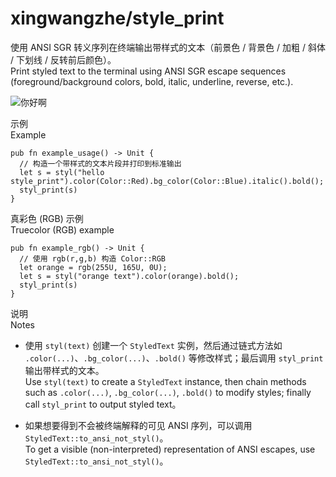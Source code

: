 # xingwangzhe/style_print

使用 ANSI SGR 转义序列在终端输出带样式的文本（前景色 / 背景色 / 加粗 / 斜体 / 下划线 / 反转前后颜色）。  
Print styled text to the terminal using ANSI SGR escape sequences (foreground/background colors, bold, italic, underline, reverse, etc.).

![你好啊](https://i.ibb.co/gbBBDhjq/2025-10-08-14-56-16.png)


示例  
Example

```moonbit
pub fn example_usage() -> Unit {
  // 构造一个带样式的文本片段并打印到标准输出
  let s = styl("hello style_print").color(Color::Red).bg_color(Color::Blue).italic().bold();
  styl_print(s)
}
```

真彩色 (RGB) 示例  
Truecolor (RGB) example

```moonbit
pub fn example_rgb() -> Unit {
  // 使用 rgb(r,g,b) 构造 Color::RGB
  let orange = rgb(255U, 165U, 0U);
  let s = styl("orange text").color(orange).bold();
  styl_print(s)
}
```

说明  
Notes

- 使用 `styl(text)` 创建一个 `StyledText` 实例，然后通过链式方法如 `.color(...)`、`.bg_color(...)`、`.bold()` 等修改样式；最后调用 `styl_print` 输出带样式的文本。  
  Use `styl(text)` to create a `StyledText` instance, then chain methods such as `.color(...)`, `.bg_color(...)`, `.bold()` to modify styles; finally call `styl_print` to output styled text。

- 如果想要得到不会被终端解释的可见 ANSI 序列，可以调用 `StyledText::to_ansi_not_styl()`。  
  To get a visible (non-interpreted) representation of ANSI escapes, use `StyledText::to_ansi_not_styl()`。
